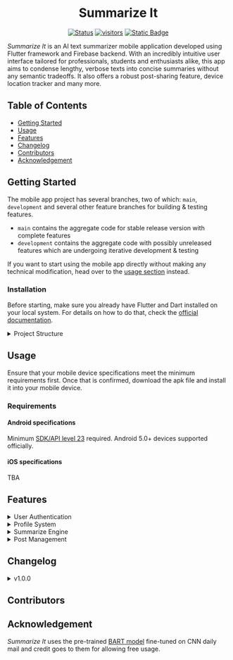 # <h1 align = "center"> Summarize It</h1>

<!-- + _Note: This mobile app was developed as part of the CSE-618 course of Computer Science and Engineering, University of Chittagong. -->

<div align="center">

[![Status](https://img.shields.io/badge/stable_release-v1.0.0-blue)](https://img.shields.io/badge/stable_release-v1.0.0-blue)
[![visitors](https://visitor-badge.laobi.icu/badge?page_id=ImranIF.R_kgDOLHQ8kg&left_color=red&right_color=green)](https://visitor-badge.laobi.icu/badge?page_id=ImranIF.R_kgDOLHQ8kg&left_color=red&right_color=green)
[![Static Badge](https://img.shields.io/badge/license-MIT-blue)](https://img.shields.io/badge/license-MIT-blue)

</div>

_Summarize It_ is an AI text summarizer mobile application developed using Flutter framework and Firebase backend. With an incredibly intuitive user interface tailored for professionals, students and enthusiasts alike, this app aims to condense lengthy, verbose texts into concise summaries without any semantic tradeoffs. It also offers a robust post-sharing feature, device location tracker and many more.

 <!-- that streamlines the complex ... while offering . -->

## Table of Contents

- [Getting Started](#getting-started)
- [Usage](#usage)
- [Features](#features)
- [Changelog](#changelog)
- [Contributors](#contributors)
- [Acknowledgement](#acknowledgement)

## Getting Started

The mobile app project has several branches, two of which: `main`, `development` and several other feature branches for building & testing features.

- `main` contains the aggregate code for stable release version with complete features
- `development` contains the aggregate code with possibly unreleased features which are undergoing iterative development & testing

If you want to start using the mobile app directly without making any technical modification, head over to the [usage section](#usage) instead.

### Installation

Before starting, make sure you already have Flutter and Dart installed on your local system. For details on how to do that, check the [official documentation](https://docs.flutter.dev/get-started/install).

<details>
<summary> Project Structure </summary>

An illustration of the project structure of the mobile application is provided as follows:

```
	summarize_it
	├── .dart_tool
	├── .idea
    ├── android
    ├── assets
    ├── build
	├── media
    .
    .
	└── lib
		├── authentication
        │   ├── auth_page.dart
        │   ├── auth_service.dart
        │   ├── loginpage.dart
        │   └── registerpage.dart
		├── components
        │   ├── custombutton.dart
        │   ├── customtextfield.dart
        │   ├── pdfapi.dart
        │   ├── sessionmanager.dart
        │   └── textbox.dart
		├── models
        │   ├── textsummarizationmodel.dart
        │   └── usermodel.dart
		├── pages
        │   ├── aboutus.dart
        │   ├── graphql.dart
        │   ├── help.dart
        │   ├── homepage.dart
        │   ├── pdfviewerpage.dart
        │   ├── postlist.dart
        │   ├── postscreen.dart
        │   ├── profile.dart
        │   ├── rating.dart
        │   ├── report.dart
        │   └── summarizer.dart
		├── provider
        │   └── userprovider.dart
		├── sass
        │   └── aboutus.scss
        ├── screen
        │   ├── commentscreen.dart
        │   ├── homescreen.dart
        │   └── splashscreen.dart
		└── firebase_options.dart
		└── main.dart
```

</details>

## Usage

Ensure that your mobile device specifications meet the minimum requirements first. Once that is confirmed, download the apk file and install it into your mobile device.

### Requirements

#### Android specifications

Minimum [SDK/API level 23](https://apilevels.com/) required. Android 5.0+ devices supported officially.

#### iOS specifications

TBA

## Features

<details>
<summary> User Authentication </summary> 
<div align="center">

|             **Login**              |                 **Registration**                 |                **Email Verification**                 |
| :--------------------------------: | :----------------------------------------------: | :---------------------------------------------------: |
| ![login](./media/login-screen.png) | ![registration](./media/registration-screen.png) | ![email-verification](./media/email-verification.png) |

</div>
</details>
<details>
<summary> Profile System </summary> 
<div align="center">

|             **User Profile**              |             **Location Tracker**              |               **Session Manager**               |
| :---------------------------------------: | :-------------------------------------------: | :---------------------------------------------: |
| ![user-profile](./media/user-profile.png) | ![location-tracker](./media/geo-location.png) | ![session-manager](./media/session-manager.png) |

</div>
</details>
<details>
<summary> Summarize Engine </summary>
<div align="center">

|              **Text Summarizer**              |               **Help**                |
| :-------------------------------------------: | :-----------------------------------: | ---------------------------------------------------- | --- |
| ![user-profile](./media/summarize-engine.png) | ![location-tracker](./media/help.png) |
|                     <!--                      |  <kbd><img src="media/login"></kbd>   | <kbd><img src="media/registration-screen.png"></kbd> | --> |

</div>
</details>
<details>
<summary> Post Management </summary>
<div align="center">

|             **Create Posts**              |            **Post List**            |              **Comment**               |
| :---------------------------------------: | :---------------------------------: | :------------------------------------: |
| ![create-posts](./media/create-posts.png) | ![post-list](./media/post-list.png) | ![comment](./media/comment-screen.png) |

</div>
</details>

## Changelog

<details>
<summary> v1.0.0 </summary>

- Initial Launch
</details>

## Contributors

## Acknowledgement

_Summarize It_ uses the pre-trained [BART model](https://github.com/facebookresearch/fairseq/tree/main/examples/bart) fine-tuned on CNN daily mail and credit goes to them for allowing free usage.
